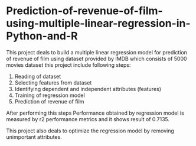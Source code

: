 # Prediction-of-revenue-of-film-using-multiple-linear-regression-in-Python-and-R
This project deals to build a multiple linear regression model for prediction of revenue of film using dataset provided by IMDB which consists of 5000 movies dataset this project include following steps:
1. Reading of dataset
2. Selecting features from dataset
3. Identifying dependent and independent attributes (features)
4. Training of regression model
5. Prediction of revenue of film

After performing this steps Performance obtained by regression model is measured by r2 performance metrics and it shows result of 0.7135.
 
This project also deals to optimize the regression model by removing unimportant attributes.


